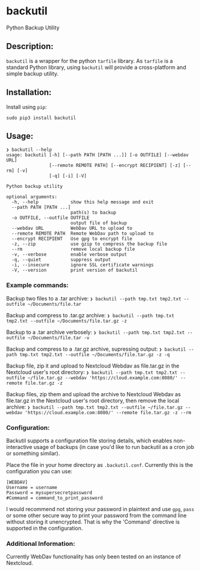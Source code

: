 # backutil
Python Backup Utility

## Description:
`backutil` is a wrapper for the python `tarfile` library. As `tarfile` is a standard Python library, using `backutil` will provide a cross-platform and simple backup utility.


## Installation:

Install using `pip`:

`sudo pip3 install backutil`


## Usage:
```
❯ backutil --help
usage: backutil [-h] [--path PATH [PATH ...]] [-o OUTFILE] [--webdav URL]
                [--remote REMOTE PATH] [--encrypt RECIPIENT] [-z] [--rm] [-v]
                [-q] [-i] [-V]

Python backup utility

optional arguments:
  -h, --help            show this help message and exit
  --path PATH [PATH ...]
                        path(s) to backup
  -o OUTFILE, --outfile OUTFILE
                        output file of backup
  --webdav URL          WebDav URL to upload to
  --remote REMOTE PATH  Remote WebDav path to upload to
  --encrypt RECIPIENT   Use gpg to encrypt file
  -z, --zip             use gzip to compress the backup file
  --rm                  remove local backup file
  -v, --verbose         enable verbose output
  -q, --quiet           suppress output
  -i, --insecure        ignore SSL certificate warnings
  -V, --version         print version of backutil
```


### Example commands:

Backup two files to a .tar archive:
`❯ backutil --path tmp.txt tmp2.txt --outfile ~/Documents/file.tar`

Backup and compress to .tar.gz archive:
`❯ backutil --path tmp.txt tmp2.txt --outfile ~/Documents/file.tar.gz -z`

Backup to a .tar archive verbosely:
`❯ backutil --path tmp.txt tmp2.txt --outfile ~/Documents/file.tar -v`

Backup and compress to a .tar.gz archive, supressing output:
`❯ backutil --path tmp.txt tmp2.txt --outfile ~/Documents/file.tar.gz -z -q`

Backup file, zip it and upload to Nextcloud Webdav as file.tar.gz in the Nextcloud user's root directory: 
`❯ backutil --path tmp.txt tmp2.txt --outfile ~/file.tar.gz --webdav 'https://cloud.example.com:8080/' --remote file.tar.gz -z`

Backup files, zip them and upload the archive to Nextcloud Webdav as file.tar.gz in the Nextcloud user's root directory, then remove the local archive: 
`❯ backutil --path tmp.txt tmp2.txt --outfile ~/file.tar.gz --webdav 'https://cloud.example.com:8080/' --remote file.tar.gz -z --rm`


### Configuration:

Backutil supports a configuration file storing details, which enables non-interactive usage of backups (in case you'd like to run backutil as a cron job or something similar). 

Place the file in your home directory as `.backutil.conf`. Currently this is the configuration you can use:
```
[WEBDAV]
Username = username
Password = mysupersecretpassword
#Command = command_to_print_password
```

I would recommend not storing your password in plaintext and use `gpg`, `pass` or some other secure way to print your password from the command line without storing it unencrypted. That is why the 'Command' directive is supported in the configuration.  


### Additional Information:
Currently WebDav functionality has only been tested on an instance of Nextcloud.

